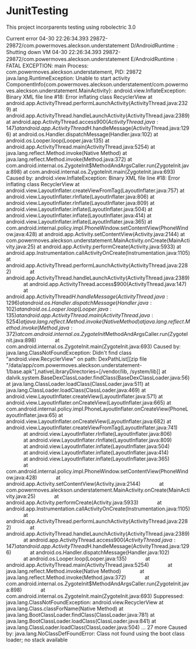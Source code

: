 # JunitTesting
This project incorparents testing using robolectric 3.0


Current  error 
04-30 22:26:34.393  29872-29872/com.powermoves.aleckson.understatement D/AndroidRuntime﹕ Shutting down VM
04-30 22:26:34.393  29872-29872/com.powermoves.aleckson.understatement E/AndroidRuntime﹕ FATAL EXCEPTION: main
    Process: com.powermoves.aleckson.understatement, PID: 29872
    java.lang.RuntimeException: Unable to start activity ComponentInfo{com.powermoves.aleckson.understatement/com.powermoves.aleckson.understatement.MainActivity}: android.view.InflateException: Binary XML file line #18: Error inflating class RecyclerView
            at android.app.ActivityThread.performLaunchActivity(ActivityThread.java:2329)
            at android.app.ActivityThread.handleLaunchActivity(ActivityThread.java:2389)
            at android.app.ActivityThread.access$900(ActivityThread.java:147)
            at android.app.ActivityThread$H.handleMessage(ActivityThread.java:1296)
            at android.os.Handler.dispatchMessage(Handler.java:102)
            at android.os.Looper.loop(Looper.java:135)
            at android.app.ActivityThread.main(ActivityThread.java:5254)
            at java.lang.reflect.Method.invoke(Native Method)
            at java.lang.reflect.Method.invoke(Method.java:372)
            at com.android.internal.os.ZygoteInit$MethodAndArgsCaller.run(ZygoteInit.java:898)
            at com.android.internal.os.ZygoteInit.main(ZygoteInit.java:693)
     Caused by: android.view.InflateException: Binary XML file line #18: Error inflating class RecyclerView
            at android.view.LayoutInflater.createViewFromTag(LayoutInflater.java:757)
            at android.view.LayoutInflater.rInflate(LayoutInflater.java:806)
            at android.view.LayoutInflater.rInflate(LayoutInflater.java:809)
            at android.view.LayoutInflater.inflate(LayoutInflater.java:504)
            at android.view.LayoutInflater.inflate(LayoutInflater.java:414)
            at android.view.LayoutInflater.inflate(LayoutInflater.java:365)
            at com.android.internal.policy.impl.PhoneWindow.setContentView(PhoneWindow.java:428)
            at android.app.Activity.setContentView(Activity.java:2144)
            at com.powermoves.aleckson.understatement.MainActivity.onCreate(MainActivity.java:25)
            at android.app.Activity.performCreate(Activity.java:5933)
            at android.app.Instrumentation.callActivityOnCreate(Instrumentation.java:1105)
            at android.app.ActivityThread.performLaunchActivity(ActivityThread.java:2282)
            at android.app.ActivityThread.handleLaunchActivity(ActivityThread.java:2389)
            at android.app.ActivityThread.access$900(ActivityThread.java:147)
            at android.app.ActivityThread$H.handleMessage(ActivityThread.java:1296)
            at android.os.Handler.dispatchMessage(Handler.java:102)
            at android.os.Looper.loop(Looper.java:135)
            at android.app.ActivityThread.main(ActivityThread.java:5254)
            at java.lang.reflect.Method.invoke(Native Method)
            at java.lang.reflect.Method.invoke(Method.java:372)
            at com.android.internal.os.ZygoteInit$MethodAndArgsCaller.run(ZygoteInit.java:898)
            at com.android.internal.os.ZygoteInit.main(ZygoteInit.java:693)
     Caused by: java.lang.ClassNotFoundException: Didn't find class "android.view.RecyclerView" on path: DexPathList[[zip file "/data/app/com.powermoves.aleckson.understatement-1/base.apk"],nativeLibraryDirectories=[/vendor/lib, /system/lib]]
            at dalvik.system.BaseDexClassLoader.findClass(BaseDexClassLoader.java:56)
            at java.lang.ClassLoader.loadClass(ClassLoader.java:511)
            at java.lang.ClassLoader.loadClass(ClassLoader.java:469)
            at android.view.LayoutInflater.createView(LayoutInflater.java:571)
            at android.view.LayoutInflater.onCreateView(LayoutInflater.java:665)
            at com.android.internal.policy.impl.PhoneLayoutInflater.onCreateView(PhoneLayoutInflater.java:65)
            at android.view.LayoutInflater.onCreateView(LayoutInflater.java:682)
            at android.view.LayoutInflater.createViewFromTag(LayoutInflater.java:741)
            at android.view.LayoutInflater.rInflate(LayoutInflater.java:806)
            at android.view.LayoutInflater.rInflate(LayoutInflater.java:809)
            at android.view.LayoutInflater.inflate(LayoutInflater.java:504)
            at android.view.LayoutInflater.inflate(LayoutInflater.java:414)
            at android.view.LayoutInflater.inflate(LayoutInflater.java:365)
            at com.android.internal.policy.impl.PhoneWindow.setContentView(PhoneWindow.java:428)
            at android.app.Activity.setContentView(Activity.java:2144)
            at com.powermoves.aleckson.understatement.MainActivity.onCreate(MainActivity.java:25)
            at android.app.Activity.performCreate(Activity.java:5933)
            at android.app.Instrumentation.callActivityOnCreate(Instrumentation.java:1105)
            at android.app.ActivityThread.performLaunchActivity(ActivityThread.java:2282)
            at android.app.ActivityThread.handleLaunchActivity(ActivityThread.java:2389)
            at android.app.ActivityThread.access$900(ActivityThread.java:147)
            at android.app.ActivityThread$H.handleMessage(ActivityThread.java:1296)
            at android.os.Handler.dispatchMessage(Handler.java:102)
            at android.os.Looper.loop(Looper.java:135)
            at android.app.ActivityThread.main(ActivityThread.java:5254)
            at java.lang.reflect.Method.invoke(Native Method)
            at java.lang.reflect.Method.invoke(Method.java:372)
            at com.android.internal.os.ZygoteInit$MethodAndArgsCaller.run(ZygoteInit.java:898)
            at com.android.internal.os.ZygoteInit.main(ZygoteInit.java:693)
    Suppressed: java.lang.ClassNotFoundException: android.view.RecyclerView
            at java.lang.Class.classForName(Native Method)
            at java.lang.BootClassLoader.findClass(ClassLoader.java:781)
            at java.lang.BootClassLoader.loadClass(ClassLoader.java:841)
            at java.lang.ClassLoader.loadClass(ClassLoader.java:504)
            ... 27 more
     Caused by: java.lang.NoClassDefFoundError: Class not found using the boot class loader; no stack available
